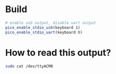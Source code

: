 # Build

```cmake
# enable usb output, disable uart output
pico_enable_stdio_usb(keyboard 1)
pico_enable_stdio_uart(keyboard 0)
```

# How to read this output?

```bash
sudo cat /dev/ttyACM0
```